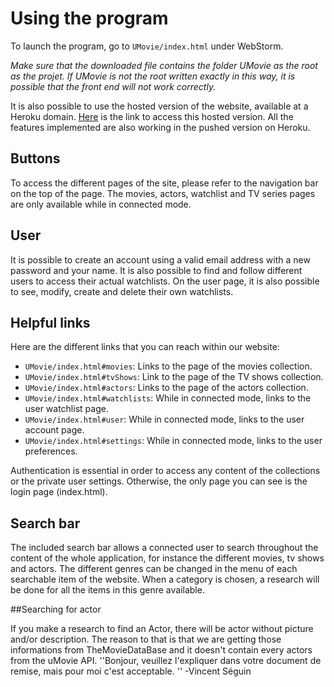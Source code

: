 # Using the program

To launch the program, go to `UMovie/index.html` under WebStorm.

*Make sure that the downloaded file contains the folder UMovie as the root as the projet.
If UMovie is not the root written exactly in this way, it is possible that the front end will not work correctly.*

It is also possible to use the hosted version of the website, available at a Heroku domain.
[Here](https://umovie-team01-h2016.herokuapp.com/UMovie/) is the link to access this hosted version. All the features implemented are also working in the pushed version on Heroku.

## Buttons

To access the different pages of the site, please refer to the navigation bar on the top of the page. The movies, actors, watchlist and TV series pages are only available while in connected mode.

## User

It is possible to create an account using a valid email address with a new password and your name. It is also possible to find and follow different users to access their actual watchlists. On the user page, it is also possible to see, modify, create and delete their own watchlists.

## Helpful links

Here are the different links that you can reach within our website:

- `UMovie/index.html#movies`: Links to the page of the movies collection. 
- `UMovie/index.html#tvShows`: Link to the page of the TV shows collection.
- `UMovie/index.html#actors`: Links to the page of the actors collection.
- `UMovie/index.html#watchlists`: While in connected mode, links to the user watchlist page.
- `UMovie/index.html#user`: While in connected mode, links to the user account page.
- `UMovie/index.html#settings`: While in connected mode, links to the user preferences.

Authentication is essential in order to access any content of the collections or the private user settings. Otherwise, the only page you can see is the login page (index.html).

## Search bar

The included search bar allows a connected user to search throughout the content of the whole application, for instance the different movies, tv shows and actors. The different genres can be changed in the menu of each searchable item of the website. When a category is chosen, a research will be done for all the items in this genre available.

##Searching for actor

If you make a research to find an Actor, there will be actor without picture and/or description. The reason to that is that we are getting those informations from TheMovieDataBase and it doesn't contain every actors from the uMovie API.
''Bonjour, veuillez l'expliquer dans votre document de remise,  mais pour moi c'est acceptable. '' -Vincent Séguin
